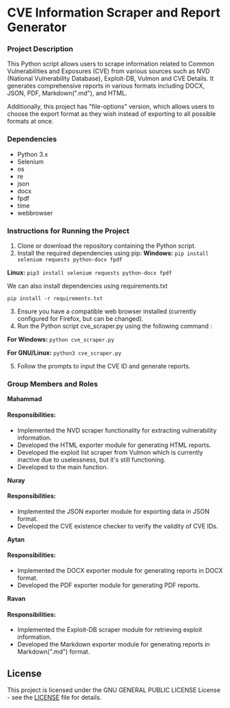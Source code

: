 # CVE Information Scraper and Report Generator

### Project Description
This Python script allows users to scrape information related to Common Vulnerabilities and Exposures (CVE) from various sources such as NVD (National Vulnerability Database), Exploit-DB, Vulmon and CVE Details. It generates comprehensive reports in various formats including DOCX, JSON, PDF, Markdown(".md"), and HTML.

Additionally, this project has "file-options" version, which allows users to choose the export format as they wish instead of exporting to all possible formats at once.

### Dependencies
* Python 3.x
* Selenium
* os
* re
* json
* docx
* fpdf
* time
* webbrowser

### Instructions for Running the Project
1. Clone or download the repository containing the Python script.
2. Install the required dependencies using pip:
**Windows:**
`pip install selenium requests python-docx fpdf`

**Linux:**
`pip3 install selenium requests python-docx fpdf`

We can also install dependencies using requirements.txt

`pip install -r requirements.txt`

3. Ensure you have a compatible web browser installed (currently configured for Firefox, but can be changed).
4. Run the Python script cve_scraper.py using the following command :

**For Windows:**
`python cve_scraper.py`

**For GNU/Linux:**
`python3 cve_scraper.py`


5. Follow the prompts to input the CVE ID and generate reports.
### Group Members and Roles
**Mahammad**
#### Responsibilities:
* Implemented the NVD scraper functionality for extracting vulnerability information.
* Developed the HTML exporter module for generating HTML reports.
* Developed the exploit list scraper from Vulmon which is currently inactive due to uselessness, but it's still functioning.
* Developed to the main function.

**Nuray**
#### Responsibilities:
* Implemented the JSON exporter module for exporting data in JSON format.
* Developed the CVE existence checker to verify the validity of CVE IDs.

**Aytan**
#### Responsibilities:
* Implemented the DOCX exporter module for generating reports in DOCX format.
* Developed the PDF exporter module for generating PDF reports.

**Ravan**
#### Responsibilities:
* Implemented the Exploit-DB scraper module for retrieving exploit information.
* Developed the Markdown exporter module for generating reports in Markdown(".md") format.

## License

This project is licensed under the GNU GENERAL PUBLIC LICENSE License - see the [LICENSE](LICENSE) file for details.

